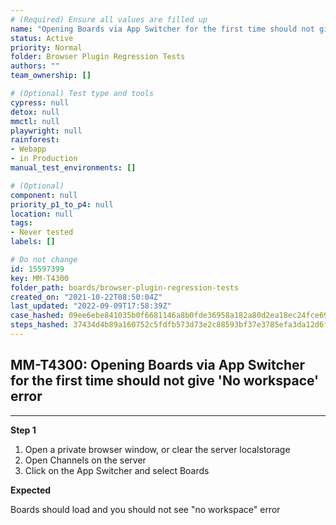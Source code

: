```yaml
---
# (Required) Ensure all values are filled up
name: "Opening Boards via App Switcher for the first time should not give 'No workspace' error"
status: Active
priority: Normal
folder: Browser Plugin Regression Tests
authors: ""
team_ownership: []

# (Optional) Test type and tools
cypress: null
detox: null
mmctl: null
playwright: null
rainforest: 
- Webapp
- in Production
manual_test_environments: []

# (Optional)
component: null
priority_p1_to_p4: null
location: null
tags: 
- Never tested
labels: []

# Do not change
id: 15597399
key: MM-T4300
folder_path: boards/browser-plugin-regression-tests
created_on: "2021-10-22T08:50:04Z"
last_updated: "2022-09-09T17:58:39Z"
case_hashed: 09ee6ebe841035b0f6681146a8b0fde36958a182a80d2ea18ec24fce694647200067a1e9596aa7585055750ec051a573
steps_hashed: 37434d4b89a160752c5fdfb573d73e2c88593bf37e3785efa3da12d6f7f7044b59cb3a7bd8b7a4aba1ba6d6448beff4b
---
```


## MM-T4300: Opening Boards via App Switcher for the first time should not give 'No workspace' error

---

**Step 1**

1. Open a private browser window, or clear the server localstorage
2. Open Channels on the server
3. Click on the App Switcher and select Boards

**Expected**

Boards should load and you should not see "no workspace" error
